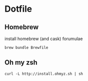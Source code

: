 # Dotfile

## Homebrew

install homebrew (and cask) forumulae

```shell
brew bundle Brewfile
```

## Oh my zsh

```shell
curl -L http://install.ohmyz.sh | sh
```
